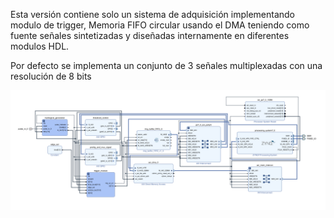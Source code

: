 Esta versión contiene solo un sistema de adquisición implementando modulo de trigger, Memoria FIFO circular usando el DMA teniendo como fuente señales sintetizadas y diseñadas internamente en diferentes modulos HDL.

Por defecto se implementa un conjunto de 3 señales multiplexadas con una resolución de 8 bits

![Block Design](https://github.com/jerolg/FPGAs/blob/main/pynqUART_pulses_generator/resources/TRIGGER_DMA_BD.png "Block Design")
